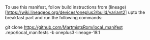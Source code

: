 To use this manifest, follow build instructions from (lineage)[https://wiki.lineageos.org/devices/oneplus3/build/variant2] upto the breakfast part and run the following commands:

git clone https://github.com/MartmistsRom/local_manifest .repo/local_manifests -b oneplus3-lineage-18.1
